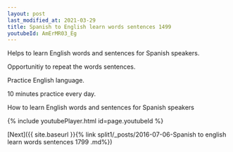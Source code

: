 ```yaml
---
layout: post
last_modified_at: 2021-03-29
title: Spanish to English learn words sentences 1499 
youtubeId: AmErMR03_Eg
---
```

 
 
Helps to learn English words and sentences for Spanish speakers.

Opportunitiy to repeat the words sentences. 

Practice English language. 
 
10 minutes practice every day. 
 
How to learn English words and sentences for Spanish speakers 
 
{% include youtubePlayer.html id=page.youtubeId %}
 
 
[Next]({{ site.baseurl }}{% link  split1/_posts/2016-07-06-Spanish to english learn words sentences 1799 .md%})
 
